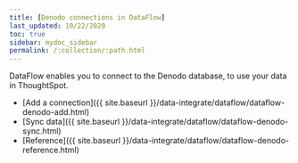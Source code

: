 ```yaml
---
title: [Denodo connections in DataFlow]
last_updated: 10/22/2020
toc: true
sidebar: mydoc_sidebar
permalink: /:collection/:path.html
---
```

DataFlow enables you to connect to the Denodo database, to use your data in ThoughtSpot.

- [Add a connection]({{ site.baseurl }}/data-integrate/dataflow/dataflow-denodo-add.html)
- [Sync data]({{ site.baseurl }}/data-integrate/dataflow/dataflow-denodo-sync.html)
- [Reference]({{ site.baseurl }}/data-integrate/dataflow/dataflow-denodo-reference.html)
